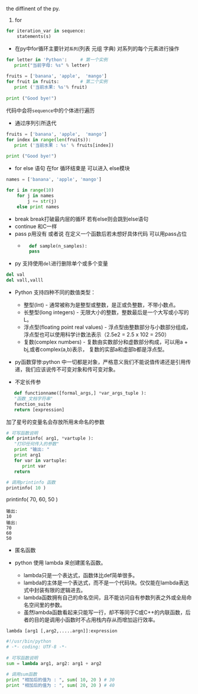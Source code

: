 the diffinent of the py.
1. for

```py
for iteration_var in sequence:
    statements(s)
```
- 在py中for循环主要针对`系列`(列表 元组 字典) 对系列的每个元素进行操作
```py
for letter in 'Python':     # 第一个实例
   print("当前字母: %s" % letter)
 
fruits = ['banana', 'apple',  'mango']
for fruit in fruits:        # 第二个实例
   print ('当前水果: %s'% fruit)
 
print ("Good bye!")
```
代码中会将`sequence`中的个体进行遍历

- 通过序列引所迭代
```py
fruits = ['banana', 'apple',  'mango']
for index in range(len(fruits)):
   print ('当前水果 : %s' % fruits[index])
 
print ("Good bye!")
```
- for else 语句
在for 循环结束是 可以进入 else模块
```py
names = ['banana', 'apple', 'mango']

for i in range(10)
    for j in names
        j += str(j)
    else print names
```

- break 
break打破最内层的循环
若有else则会跳到else语句
- continue 
和C一样 
- pass 
  p用没有 
  或者说 在定义一个函数后若未想好具体代码 可以用pass占位 
    - ```py
        def sample(n_samples):
        pass

- py 支持使用`del`进行删除单个或多个变量

```py
del val
del vall,valll
```


- Python 支持四种不同的数值类型：

  - 整型(Int) - 通常被称为是整型或整数，是正或负整数，不带小数点。
  - 长整型(long integers) - 无限大小的整数，整数最后是一个大写或小写的L。
  - 浮点型(floating point real values) - 浮点型由整数部分与小数部分组成，浮点型也可以使用科学计数法表示（2.5e2 = 2.5 x 102 = 250）
  - 复数(complex numbers) - 复数由实数部分和虚数部分构成，可以用a + bj,或者complex(a,b)表示， 复数的实部a和虚部b都是浮点型。


- py函数穿惨:python 中一切都是对象，严格意义我们不能说值传递还是引用传递，我们应该说传不可变对象和传可变对象。
- 不定长传参 

```py
   def functionname([formal_args,] *var_args_tuple ):
   "函数_文档字符串"
   function_suite
   return [expression]
```
加了星号的变量名会存放所用未命名的参数
```py
# 可写函数说明
def printinfo( arg1, *vartuple ):
   "打印任何传入的参数"
   print "输出: "
   print arg1
   for var in vartuple:
      print var
   return
 
# 调用printinfo 函数
printinfo( 10 )
```
printinfo( 70, 60, 50 )
```shell
输出:
10
输出:
70
60
50
```

- 匿名函数
- python 使用 lambda 来创建匿名函数。

    - lambda只是一个表达式，函数体比def简单很多。
    - lambda的主体是一个表达式，而不是一个代码块。仅仅能在lambda表达式中封装有限的逻辑进去。
    - lambda函数拥有自己的命名空间，且不能访问自有参数列表之外或全局命名空间里的参数。
    - 虽然lambda函数看起来只能写一行，却不等同于C或C++的内联函数，后者的目的是调用小函数时不占用栈内存从而增加运行效率。

`lambda [arg1 [,arg2,.....argn]]:expression`
```py
#!/usr/bin/python
# -*- coding: UTF-8 -*-
 
# 可写函数说明
sum = lambda arg1, arg2: arg1 + arg2
 
# 调用sum函数
print "相加后的值为 : ", sum( 10, 20 ) # 30
print "相加后的值为 : ", sum( 20, 20 ) # 40 

```
